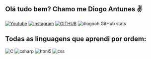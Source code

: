 ## Olá tudo bem? Chamo me Diogo Antunes ✌️


[![Youtube](https://img.shields.io/badge/YouTube-FF0000?style=for-the-badge&logo=youtube&logoColor=white)](https://www.youtube.com/channel/UCcYu7UxTb4sqzgZAsxiV5Lg)
[![Instagram](https://img.shields.io/badge/Instagram-E4405F?style=for-the-badge&logo=instagram&logoColor=white)](https://instagram.com/diogo.oh)
[![GITHUB](https://img.shields.io/badge/GitHub-100000?style=for-the-badge&logo=github&logoColor=white)](https://github.com/diogooh)
![diogooh GitHub stats](https://github-readme-stats.vercel.app/api?username=diogooh&show_icons=true&theme=radical)

## Todas as linguagens que aprendi por ordem:

<div style="display: inline_block">
  <img align="center" alt="C" src="https://img.shields.io/badge/C-00599C?style=for-the-badge&logo=c&logoColor=white" />
    <img align="center" alt="csharp" src="https://img.shields.io/badge/C%23-239120?style=for-the-badge&logo=c-sharp&logoColor=white" />
  <img align="center" alt="html5" src="https://img.shields.io/badge/HTML5-E34F26?style=for-the-badge&logo=html5&logoColor=white" />
  <img align="center" alt="css" src="https://img.shields.io/badge/CSS3-1572B6?style=for-the-badge&logo=css3&logoColor=white" />


</div><br/>
